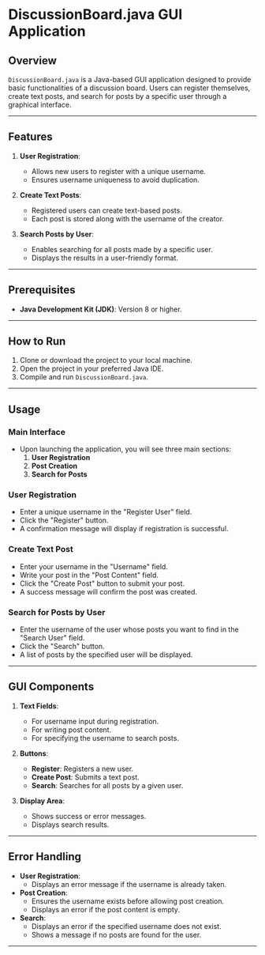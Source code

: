 # DiscussionBoard.java GUI Application

## Overview

`DiscussionBoard.java` is a Java-based GUI application designed to provide basic functionalities of a discussion board. Users can register themselves, create text posts, and search for posts by a specific user through a graphical interface.

---

## Features

1. **User Registration**:
   - Allows new users to register with a unique username.
   - Ensures username uniqueness to avoid duplication.

2. **Create Text Posts**:
   - Registered users can create text-based posts.
   - Each post is stored along with the username of the creator.

3. **Search Posts by User**:
   - Enables searching for all posts made by a specific user.
   - Displays the results in a user-friendly format.

---

## Prerequisites

- **Java Development Kit (JDK)**: Version 8 or higher.

---

## How to Run

1. Clone or download the project to your local machine.
2. Open the project in your preferred Java IDE.
3. Compile and run `DiscussionBoard.java`.

---

## Usage

### Main Interface

- Upon launching the application, you will see three main sections:
  1. **User Registration**
  2. **Post Creation**
  3. **Search for Posts**

### User Registration

- Enter a unique username in the "Register User" field.
- Click the "Register" button.
- A confirmation message will display if registration is successful.

### Create Text Post

- Enter your username in the "Username" field.
- Write your post in the "Post Content" field.
- Click the "Create Post" button to submit your post.
- A success message will confirm the post was created.

### Search for Posts by User

- Enter the username of the user whose posts you want to find in the "Search User" field.
- Click the "Search" button.
- A list of posts by the specified user will be displayed.

---

## GUI Components

1. **Text Fields**:
   - For username input during registration.
   - For writing post content.
   - For specifying the username to search posts.

2. **Buttons**:
   - **Register**: Registers a new user.
   - **Create Post**: Submits a text post.
   - **Search**: Searches for all posts by a given user.

3. **Display Area**:
   - Shows success or error messages.
   - Displays search results.

---

## Error Handling

- **User Registration**:
  - Displays an error message if the username is already taken.
- **Post Creation**:
  - Ensures the username exists before allowing post creation.
  - Displays an error if the post content is empty.
- **Search**:
  - Displays an error if the specified username does not exist.
  - Shows a message if no posts are found for the user.

---
